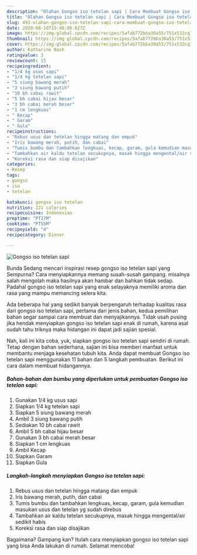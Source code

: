 ```yaml
---
description: "Olahan Gongso iso tetelan sapi | Cara Membuat Gongso iso tetelan sapi Yang Sedap"
title: "Olahan Gongso iso tetelan sapi | Cara Membuat Gongso iso tetelan sapi Yang Sedap"
slug: 493-olahan-gongso-iso-tetelan-sapi-cara-membuat-gongso-iso-tetelan-sapi-yang-sedap
date: 2020-08-10T15:48:08.627Z
image: https://img-global.cpcdn.com/recipes/5afab772bba30a55/751x532cq70/gongso-iso-tetelan-sapi-foto-resep-utama.jpg
thumbnail: https://img-global.cpcdn.com/recipes/5afab772bba30a55/751x532cq70/gongso-iso-tetelan-sapi-foto-resep-utama.jpg
cover: https://img-global.cpcdn.com/recipes/5afab772bba30a55/751x532cq70/gongso-iso-tetelan-sapi-foto-resep-utama.jpg
author: Katharine Nash
ratingvalue: 3
reviewcount: 15
recipeingredient:
- "1/4 kg usus sapi"
- "1/4 kg tetelan sapi"
- "5 siung bawang merah"
- "3 siung bawang putih"
- "10 bh cabai rawit"
- "5 bh cabai hijau besar"
- "3 bh cabai merah besar"
- "1 cm lengkuas"
- " Kecap"
- " Garam"
- " Gula"
recipeinstructions:
- "Rebus usus dan tetelan hingga matang dan empuk"
- "Iris bawang merah, putih, dan cabai"
- "Tumis bumbu dan tambahkan lengkuas, kecap, garam, gula kemudian masukan usus dan tetelan yg sudah direbus"
- "Tambahkan air kaldu tetelan secukupnya, masak hingga mengental/air sedikit habis"
- "Koreksi rasa dan siap disajikan"
categories:
- Resep
tags:
- gongso
- iso
- tetelan

katakunci: gongso iso tetelan 
nutrition: 221 calories
recipecuisine: Indonesian
preptime: "PT17M"
cooktime: "PT55M"
recipeyield: "4"
recipecategory: Dinner

---
```



![Gongso iso tetelan sapi](https://img-global.cpcdn.com/recipes/5afab772bba30a55/751x532cq70/gongso-iso-tetelan-sapi-foto-resep-utama.jpg)

Bunda Sedang mencari inspirasi resep gongso iso tetelan sapi yang Sempurna? Cara menyiapkannya memang susah-susah gampang. misalnya salah mengolah maka hasilnya akan hambar dan bahkan tidak sedap. Padahal gongso iso tetelan sapi yang enak selayaknya memiliki aroma dan rasa yang mampu memancing selera kita.



Ada beberapa hal yang sedikit banyak berpengaruh terhadap kualitas rasa dari gongso iso tetelan sapi, pertama dari jenis bahan, kedua pemilihan bahan segar sampai cara membuat dan menyajikannya. Tidak usah pusing jika hendak menyiapkan gongso iso tetelan sapi enak di rumah, karena asal sudah tahu triknya maka hidangan ini dapat jadi sajian spesial.


Nah, kali ini kita coba, yuk, siapkan gongso iso tetelan sapi sendiri di rumah. Tetap dengan bahan sederhana, sajian ini bisa memberi manfaat untuk membantu menjaga kesehatan tubuh kita. Anda dapat membuat Gongso iso tetelan sapi menggunakan 11 bahan dan 5 langkah pembuatan. Berikut ini cara dalam membuat hidangannya.

<!--inarticleads1-->

##### Bahan-bahan dan bumbu yang diperlukan untuk pembuatan Gongso iso tetelan sapi:

1. Gunakan 1/4 kg usus sapi
1. Siapkan 1/4 kg tetelan sapi
1. Siapkan 5 siung bawang merah
1. Ambil 3 siung bawang putih
1. Sediakan 10 bh cabai rawit
1. Ambil 5 bh cabai hijau besar
1. Gunakan 3 bh cabai merah besar
1. Siapkan 1 cm lengkuas
1. Ambil  Kecap
1. Siapkan  Garam
1. Siapkan  Gula




<!--inarticleads2-->

##### Langkah-langkah menyiapkan Gongso iso tetelan sapi:

1. Rebus usus dan tetelan hingga matang dan empuk
1. Iris bawang merah, putih, dan cabai
1. Tumis bumbu dan tambahkan lengkuas, kecap, garam, gula kemudian masukan usus dan tetelan yg sudah direbus
1. Tambahkan air kaldu tetelan secukupnya, masak hingga mengental/air sedikit habis
1. Koreksi rasa dan siap disajikan




Bagaimana? Gampang kan? Itulah cara menyiapkan gongso iso tetelan sapi yang bisa Anda lakukan di rumah. Selamat mencoba!
